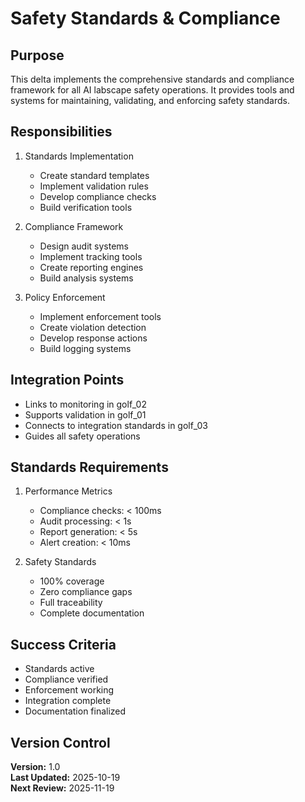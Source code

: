 # Safety Standards & Compliance

## Purpose

This delta implements the comprehensive standards and compliance framework for all AI labscape safety operations. It provides tools and systems for maintaining, validating, and enforcing safety standards.

## Responsibilities

1. Standards Implementation
   - Create standard templates
   - Implement validation rules
   - Develop compliance checks
   - Build verification tools

2. Compliance Framework
   - Design audit systems
   - Implement tracking tools
   - Create reporting engines
   - Build analysis systems

3. Policy Enforcement
   - Implement enforcement tools
   - Create violation detection
   - Develop response actions
   - Build logging systems

## Integration Points

- Links to monitoring in golf_02
- Supports validation in golf_01
- Connects to integration standards in golf_03
- Guides all safety operations

## Standards Requirements

1. Performance Metrics
   - Compliance checks: < 100ms
   - Audit processing: < 1s
   - Report generation: < 5s
   - Alert creation: < 10ms

2. Safety Standards
   - 100% coverage
   - Zero compliance gaps
   - Full traceability
   - Complete documentation

## Success Criteria

- Standards active
- Compliance verified
- Enforcement working
- Integration complete
- Documentation finalized

## Version Control

**Version:** 1.0  
**Last Updated:** 2025-10-19  
**Next Review:** 2025-11-19